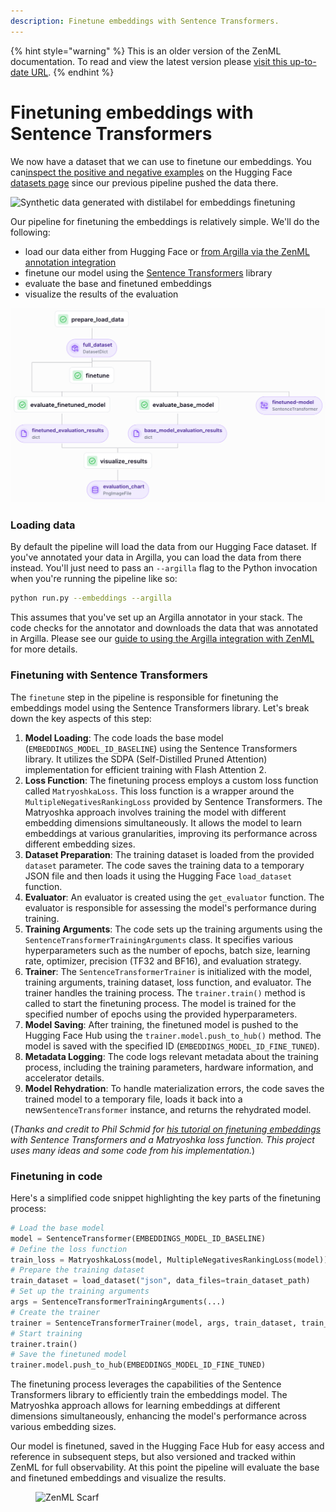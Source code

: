 ```yaml
---
description: Finetune embeddings with Sentence Transformers.
---
```


{% hint style="warning" %}
This is an older version of the ZenML documentation. To read and view the latest version please [visit this up-to-date URL](https://docs.zenml.io).
{% endhint %}


# Finetuning embeddings with Sentence Transformers

We now have a dataset that we can use to finetune our embeddings. You can[inspect the positive and negative examples](https://huggingface.co/datasets/zenml/rag_qa_embedding_questions_0_60_0_distilabel) on the Hugging Face [datasets page](https://huggingface.co/datasets/zenml/rag_qa_embedding_questions_0_60_0_distilabel) since our previous pipeline pushed the data there.

![Synthetic data generated with distilabel for embeddings finetuning](../../../.gitbook/assets/distilabel-synthetic-dataset-hf.png)

Our pipeline for finetuning the embeddings is relatively simple. We'll do the following:

* load our data either from Hugging Face or [from Argilla via the ZenML annotation integration](https://docs.zenml.io/stacks/annotators/argilla)
* finetune our model using the [Sentence Transformers](https://www.sbert.net/) library
* evaluate the base and finetuned embeddings
* visualize the results of the evaluation

![Embeddings finetuning pipeline with Sentence Transformers and ZenML](../../../.gitbook/assets/rag-finetuning-embeddings-pipeline.png)

### Loading data

By default the pipeline will load the data from our Hugging Face dataset. If you've annotated your data in Argilla, you can load the data from there instead. You'll just need to pass an `--argilla` flag to the Python invocation when you're running the pipeline like so:

```bash
python run.py --embeddings --argilla
```

This assumes that you've set up an Argilla annotator in your stack. The code checks for the annotator and downloads the data that was annotated in Argilla. Please see our [guide to using the Argilla integration with ZenML](https://docs.zenml.io/stacks/annotators/argilla) for more details.

### Finetuning with Sentence Transformers

The `finetune` step in the pipeline is responsible for finetuning the embeddings model using the Sentence Transformers library. Let's break down the key aspects of this step:

1. **Model Loading**: The code loads the base model (`EMBEDDINGS_MODEL_ID_BASELINE`) using the Sentence Transformers library. It utilizes the SDPA (Self-Distilled Pruned Attention) implementation for efficient training with Flash Attention 2.
2. **Loss Function**: The finetuning process employs a custom loss function called `MatryoshkaLoss`. This loss function is a wrapper around the `MultipleNegativesRankingLoss` provided by Sentence Transformers. The Matryoshka approach involves training the model with different embedding dimensions simultaneously. It allows the model to learn embeddings at various granularities, improving its performance across different embedding sizes.
3. **Dataset Preparation**: The training dataset is loaded from the provided `dataset` parameter. The code saves the training data to a temporary JSON file and then loads it using the Hugging Face `load_dataset` function.
4. **Evaluator**: An evaluator is created using the `get_evaluator` function. The evaluator is responsible for assessing the model's performance during training.
5. **Training Arguments**: The code sets up the training arguments using the `SentenceTransformerTrainingArguments` class. It specifies various hyperparameters such as the number of epochs, batch size, learning rate, optimizer, precision (TF32 and BF16), and evaluation strategy.
6. **Trainer**: The `SentenceTransformerTrainer` is initialized with the model, training arguments, training dataset, loss function, and evaluator. The trainer handles the training process. The `trainer.train()` method is called to start the finetuning process. The model is trained for the specified number of epochs using the provided hyperparameters.
7. **Model Saving**: After training, the finetuned model is pushed to the Hugging Face Hub using the `trainer.model.push_to_hub()` method. The model is saved with the specified ID (`EMBEDDINGS_MODEL_ID_FINE_TUNED`).
8. **Metadata Logging**: The code logs relevant metadata about the training process, including the training parameters, hardware information, and accelerator details.
9. **Model Rehydration**: To handle materialization errors, the code saves the trained model to a temporary file, loads it back into a new`SentenceTransformer` instance, and returns the rehydrated model.

(_Thanks and credit to Phil Schmid for_ [_his tutorial on finetuning embeddings_](https://www.philschmid.de/fine-tune-embedding-model-for-rag) _with Sentence_ _Transformers and a Matryoshka loss function. This project uses many ideas and_ _some code from his implementation._)

### Finetuning in code

Here's a simplified code snippet highlighting the key parts of the finetuning process:

```python
# Load the base model
model = SentenceTransformer(EMBEDDINGS_MODEL_ID_BASELINE)
# Define the loss function
train_loss = MatryoshkaLoss(model, MultipleNegativesRankingLoss(model))
# Prepare the training dataset
train_dataset = load_dataset("json", data_files=train_dataset_path)
# Set up the training arguments
args = SentenceTransformerTrainingArguments(...)
# Create the trainer
trainer = SentenceTransformerTrainer(model, args, train_dataset, train_loss)
# Start training
trainer.train()
# Save the finetuned model
trainer.model.push_to_hub(EMBEDDINGS_MODEL_ID_FINE_TUNED)
```

The finetuning process leverages the capabilities of the Sentence Transformers library to efficiently train the embeddings model. The Matryoshka approach allows for learning embeddings at different dimensions simultaneously, enhancing the model's performance across various embedding sizes.

Our model is finetuned, saved in the Hugging Face Hub for easy access and reference in subsequent steps, but also versioned and tracked within ZenML for full observability. At this point the pipeline will evaluate the base and finetuned embeddings and visualize the results.

<figure><img src="https://static.scarf.sh/a.png?x-pxid=f0b4f458-0a54-4fcd-aa95-d5ee424815bc" alt="ZenML Scarf"><figcaption></figcaption></figure>
